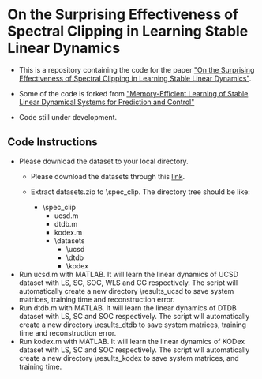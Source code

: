 # On the Surprising Effectiveness of Spectral Clipping in Learning Stable Linear Dynamics
- This is a repository containing the code for the paper ["On the Surprising Effectiveness of Spectral Clipping in Learning Stable Linear Dynamics"](https://arxiv.org/pdf/2412.01168).

- Some of the code is forked from ["Memory-Efficient Learning of Stable Linear Dynamical Systems for Prediction and Control"](https://github.com/giorgosmamakoukas/MemoryEfficientStableLDS)

- Code still under development.

## Code Instructions
- Please download the dataset to your local directory.
  - Please download the datasets through this [link](https://drive.google.com/file/d/15vat2GPVxLtt1fcNX-kAWZuD7Uie6l_m/view?usp=sharing).
  - Extract datasets.zip to \spec_clip. The directory tree should be like:
  
    * \spec_clip
       * ucsd.m
       * dtdb.m
       * kodex.m
       * \datasets
         * \ucsd
         * \dtdb
         * \kodex
- Run ucsd.m with MATLAB. It will learn the linear dynamics of UCSD dataset with LS, SC, SOC, WLS and CG respectively. The script will automatically create a new directory \results_ucsd to save system matrices, training time and reconstruction error.
- Run dtdb.m with MATLAB. It will learn the linear dynamics of DTDB dataset with LS, SC and SOC respectively. The script will automatically create a new directory \results_dtdb to save system matrices, training time and reconstruction error.
- Run kodex.m with MATLAB. It will learn the linear dynamics of KODex dataset with LS, SC and SOC respectively. The script will automatically create a new directory \results_kodex to save system matrices, and training time.
